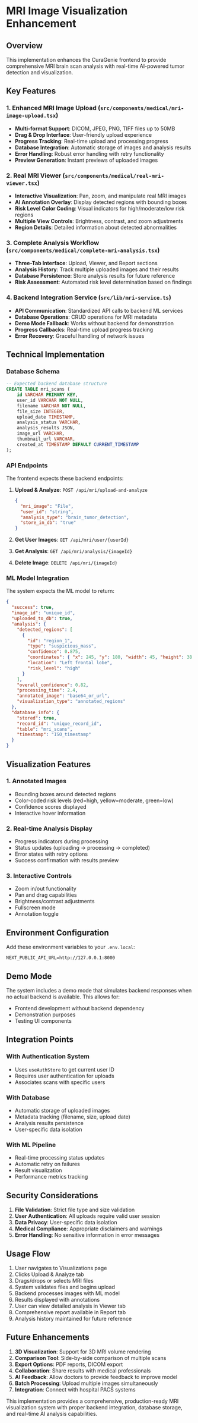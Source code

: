 # MRI Image Visualization Enhancement

## Overview
This implementation enhances the CuraGenie frontend to provide comprehensive MRI brain scan analysis with real-time AI-powered tumor detection and visualization.

## Key Features

### 1. **Enhanced MRI Image Upload** (`src/components/medical/mri-image-upload.tsx`)
- **Multi-format Support**: DICOM, JPEG, PNG, TIFF files up to 50MB
- **Drag & Drop Interface**: User-friendly upload experience
- **Progress Tracking**: Real-time upload and processing progress
- **Database Integration**: Automatic storage of images and analysis results
- **Error Handling**: Robust error handling with retry functionality
- **Preview Generation**: Instant previews of uploaded images

### 2. **Real MRI Viewer** (`src/components/medical/real-mri-viewer.tsx`)
- **Interactive Visualization**: Pan, zoom, and manipulate real MRI images
- **AI Annotation Overlay**: Display detected regions with bounding boxes
- **Risk Level Color Coding**: Visual indicators for high/moderate/low risk regions
- **Multiple View Controls**: Brightness, contrast, and zoom adjustments
- **Region Details**: Detailed information about detected abnormalities

### 3. **Complete Analysis Workflow** (`src/components/medical/complete-mri-analysis.tsx`)
- **Three-Tab Interface**: Upload, Viewer, and Report sections
- **Analysis History**: Track multiple uploaded images and their results
- **Database Persistence**: Store analysis results for future reference
- **Risk Assessment**: Automated risk level determination based on findings

### 4. **Backend Integration Service** (`src/lib/mri-service.ts`)
- **API Communication**: Standardized API calls to backend ML services
- **Database Operations**: CRUD operations for MRI metadata
- **Demo Mode Fallback**: Works without backend for demonstration
- **Progress Callbacks**: Real-time upload progress tracking
- **Error Recovery**: Graceful handling of network issues

## Technical Implementation

### Database Schema
```sql
-- Expected backend database structure
CREATE TABLE mri_scans (
    id VARCHAR PRIMARY KEY,
    user_id VARCHAR NOT NULL,
    filename VARCHAR NOT NULL,
    file_size INTEGER,
    upload_date TIMESTAMP,
    analysis_status VARCHAR,
    analysis_results JSON,
    image_url VARCHAR,
    thumbnail_url VARCHAR,
    created_at TIMESTAMP DEFAULT CURRENT_TIMESTAMP
);
```

### API Endpoints
The frontend expects these backend endpoints:

1. **Upload & Analyze**: `POST /api/mri/upload-and-analyze`
   ```json
   {
     "mri_image": "File",
     "user_id": "string",
     "analysis_type": "brain_tumor_detection",
     "store_in_db": "true"
   }
   ```

2. **Get User Images**: `GET /api/mri/user/{userId}`
3. **Get Analysis**: `GET /api/mri/analysis/{imageId}`
4. **Delete Image**: `DELETE /api/mri/{imageId}`

### ML Model Integration
The system expects the ML model to return:
```json
{
  "success": true,
  "image_id": "unique_id",
  "uploaded_to_db": true,
  "analysis": {
    "detected_regions": [
      {
        "id": "region_1",
        "type": "suspicious_mass",
        "confidence": 0.875,
        "coordinates": { "x": 245, "y": 180, "width": 45, "height": 38 },
        "location": "Left frontal lobe",
        "risk_level": "high"
      }
    ],
    "overall_confidence": 0.82,
    "processing_time": 2.4,
    "annotated_image": "base64_or_url",
    "visualization_type": "annotated_regions"
  },
  "database_info": {
    "stored": true,
    "record_id": "unique_record_id",
    "table": "mri_scans",
    "timestamp": "ISO_timestamp"
  }
}
```

## Visualization Features

### 1. **Annotated Images**
- Bounding boxes around detected regions
- Color-coded risk levels (red=high, yellow=moderate, green=low)
- Confidence scores displayed
- Interactive hover information

### 2. **Real-time Analysis Display**
- Progress indicators during processing
- Status updates (uploading → processing → completed)
- Error states with retry options
- Success confirmation with results preview

### 3. **Interactive Controls**
- Zoom in/out functionality
- Pan and drag capabilities
- Brightness/contrast adjustments
- Fullscreen mode
- Annotation toggle

## Environment Configuration

Add these environment variables to your `.env.local`:

```env
NEXT_PUBLIC_API_URL=http://127.0.0.1:8000
```

## Demo Mode

The system includes a demo mode that simulates backend responses when no actual backend is available. This allows for:
- Frontend development without backend dependency
- Demonstration purposes
- Testing UI components

## Integration Points

### With Authentication System
- Uses `useAuthStore` to get current user ID
- Requires user authentication for uploads
- Associates scans with specific users

### With Database
- Automatic storage of uploaded images
- Metadata tracking (filename, size, upload date)
- Analysis results persistence
- User-specific data isolation

### With ML Pipeline
- Real-time processing status updates
- Automatic retry on failures
- Result visualization
- Performance metrics tracking

## Security Considerations

1. **File Validation**: Strict file type and size validation
2. **User Authentication**: All uploads require valid user session
3. **Data Privacy**: User-specific data isolation
4. **Medical Compliance**: Appropriate disclaimers and warnings
5. **Error Handling**: No sensitive information in error messages

## Usage Flow

1. User navigates to Visualizations page
2. Clicks Upload & Analyze tab
3. Drags/drops or selects MRI files
4. System validates files and begins upload
5. Backend processes images with ML model
6. Results displayed with annotations
7. User can view detailed analysis in Viewer tab
8. Comprehensive report available in Report tab
9. Analysis history maintained for future reference

## Future Enhancements

1. **3D Visualization**: Support for 3D MRI volume rendering
2. **Comparison Tool**: Side-by-side comparison of multiple scans
3. **Export Options**: PDF reports, DICOM export
4. **Collaboration**: Share results with medical professionals
5. **AI Feedback**: Allow doctors to provide feedback to improve model
6. **Batch Processing**: Upload multiple images simultaneously
7. **Integration**: Connect with hospital PACS systems

This implementation provides a comprehensive, production-ready MRI visualization system with proper backend integration, database storage, and real-time AI analysis capabilities.

